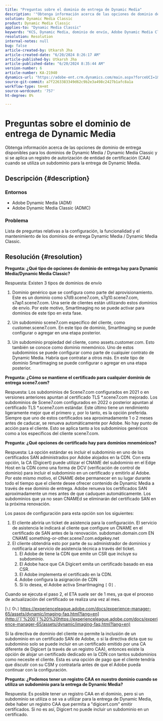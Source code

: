 ```yaml
---
title: "Preguntas sobre el dominio de entrega de Dynamic Media"
description: '"Obtenga información acerca de las opciones de dominio de entrega disponibles para los dominios Dynamic Media / Dynamic Media Classic".'
solution: Dynamic Media Classic
product: Dynamic Media Classic
applies-to: "Dynamic Media Classic"
keywords: "KCS, Dynamic Media, dominio de envío, Adobe Dynamic Media Classic, Scene7, preguntas frecuentes, Adobe Dynamic Media"
resolution: Resolution
internal-notes: null
bug: false
article-created-by: Utkarsh Jha
article-created-date: "6/20/2024 8:26:17 AM"
article-published-by: Utkarsh Jha
article-published-date: "6/20/2024 8:35:44 AM"
version-number: 6
article-number: KA-21940
dynamics-url: "https://adobe-ent.crm.dynamics.com/main.aspx?forceUCI=1&pagetype=entityrecord&etn=knowledgearticle&id=ffd35fbe-de2e-ef11-840a-00224809e160"
source-git-commit: a7f2263383349d62c9b2e3a498c2427b1afc8a1a
workflow-type: tm+mt
source-wordcount: '757'
ht-degree: 0%

---
```


# Preguntas sobre el dominio de entrega de Dynamic Media


Obtenga información acerca de las opciones de dominio de entrega disponibles para los dominios de Dynamic Media / Dynamic Media Classic y si se aplica un registro de autorización de entidad de certificación (CAA) cuando se utiliza un subdominio para la entrega de Dynamic Media.

## Descripción {#description}


### <b>Entornos</b>

- Adobe Dynamic Media (ADM)
- Adobe Dynamic Media Classic (ADMC)


### <b>Problema</b>

Lista de preguntas relativas a la configuración, la funcionalidad y el mantenimiento de los dominios de entrega Dynamic Media / Dynamic Media Classic.


## Resolución {#resolution}


<b>Pregunta: ¿Qué tipo de opciones de dominio de entrega hay para Dynamic Media/Dynamic Media Classic?</b>

Respuesta: Existen 3 tipos de dominios de envío

1) Dominio genérico que se configura como parte del aprovisionamiento. Este es un dominio como s7d9.scene7.com, s7g10.scene7.com, s7ap1.scene7.com.
Una serie de clientes están utilizando estos dominios de envío. Por este motivo, SmartImaging no se puede activar para dominios de este tipo en esta fase.

2) Un subdominio scene7.com específico del cliente, como customer.scene7.com. En este tipo de dominio, SmartImaging se puede configurar o agregar en una etapa posterior.

3) Un subdominio propiedad del cliente, como assets.customer.com. Esto también se conoce como dominio mnemónico. Uno de estos subdominios se puede configurar como parte de cualquier contrato de Dynamic Media. Habría que contratar a otros más. En este tipo de dominio SmartImaging se puede configurar o agregar en una etapa posterior.

<b>Pregunta: ¿Cómo se mantiene el certificado para cualquier dominio de entrega scene7.com?</b>

Respuesta: Los subdominios de Scene7.com configurados en 2021 o en versiones anteriores apuntan al certificado TLS \*.scene7.com mejorado. Los subdominios de Scene7.com configurados en 2022 o posterior apuntan al certificado TLS \*.scene7.com estándar. Este último tiene un rendimiento ligeramente mejor que el primero y, por lo tanto, es la opción preferida. Siempre que uno de estos certificados sea aproximadamente 1 o 2 meses antes de caducar, se renueva automáticamente por Adobe. No hay punto de acción para el cliente. Esto se aplica tanto a los subdominios genéricos como a los específicos del cliente scene7.com.

<b>Pregunta: ¿Qué opciones de certificado hay para dominios mnemónicos?</b>

Respuesta: La opción estándar es incluir el subdominio en uno de los certificados SAN administrados por Adobe alojados en la CDN. Con esta opción, la CA (Digicert) puede utilizar el CNAME del subdominio en el Edge Host en la CDN como una forma de DCV (verificación de control de dominio) para incluir el subdominio en un certificado y emitirlo al Adobe. Por este mismo motivo, el CNAME debe permanecer en su lugar durante todo el tiempo que el cliente desee ofrecer contenido de Dynamic Media a través de ese dominio de entrega. Adobe renueva los certificados SAN aproximadamente un mes antes de que caduquen automáticamente. Los subdominios que ya no sean CNAMEd se eliminarán del certificado SAN en la próxima renovación.

Los pasos de configuración para esta opción son los siguientes:

1. El cliente abriría un ticket de asistencia para la configuración.    El servicio de asistencia le indicará al cliente que configure un CNAME en el certificado de SAN antes de la renovación.
subdomain.domain.com EN CNAME something-or-other.scene7.com.edgekey.net
2. El cliente obtendría esto por parte de su administrador de dominios y notificaría al servicio de asistencia técnica a través del ticket.
   1. El Adobe de tiene la CDN que emite un CSR que incluye su subdominio.
   2. El Adobe hace que CA Digicert emita un certificado basado en esa CSR.
   3. El Adobe implementa el certificado en la CDN.
   4. Adobe configura la asignación de CDN
   5. Si lo desea, el Adobe activa SmartImaging `[` 0`]` .


Cuando se ejecuta el paso 2, el ETA suele ser de 1 mes, ya que el proceso de actualización del certificado se realiza una vez al mes.

[`\[` 0`\]`  https://experienceleague.adobe.com/docs/experience-manager-65/assets/dynamic/imaging-faq.html?lang=en](http://`[`%200`]`%20%20https://experienceleague.adobe.com/docs/experience-manager-65/assets/dynamic/imaging-faq.html?lang=en)

Si la directiva de dominio del cliente no permite la inclusión de un subdominio en un certificado SAN de Adobe, o si la directiva dicta que su subdominio solo se puede incluir en un certificado emitido por una CA diferente de Digicert (a través de un registro CAA), entonces existe la opción de alojar un certificado dedicado en la CDN con tantos subdominios como necesite el cliente. Esta es una opción de pago que el cliente tendría que discutir con su CSM y contratarla antes de que el Adobe pueda continuar con la configuración.

<b>Pregunta: ¿Podemos tener un registro CAA en nuestro dominio cuando se utiliza un subdominio para la entrega de Dynamic Media?</b>

Respuesta: Es posible tener un registro CAA en el dominio, pero si un subdominio se utiliza o se va a utilizar para la entrega de Dynamic Media, debe haber un registro CAA que permita a &quot;digicert.com&quot; emitir certificados. Si no es así, Digicert no puede incluir un subdominio en un certificado.
